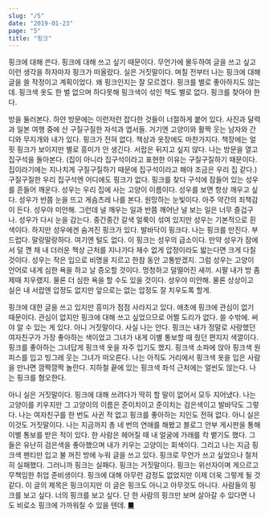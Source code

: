 ```yaml
---
slug: "/5"
date: "2019-01-23"
page: "5"
title: "핑크"
---
```


핑크에 대해 쓴다. 핑크에 대해 쓰고 싶기 때문이다. 무언가에 몰두하여 글을 쓰고 싶고 이런 생각을 하자마자 핑크가 떠올랐다. 실은 거짓말이다. 며칠 전부터 나는 핑크에 대해 글을 쓸 작정이고 계획이었다. 왜 핑크인지는 잘 모르겠다. 핑크를 별로 좋아하지도 않는데. 핑크색 옷도 한 벌 없으며 하다못해 핑크색이 섞인 책도 별로 없다. 핑크를 찾아야 한다.

방을 둘러본다. 하얀 방문에는 이런저런 잡다한 것들이 너절하게 붙어 있다. 사진과 달력과 일본 여행 중에 산 구질구질한 자석과 엽서들. 거기엔 고양이와 활짝 웃는 남자와 간디와 무지개와 내가 있다. 핑크가 전혀 없다. 책상과 옷장에도 마찬가지다. 책장에는 얼핏 핑크가 보이지만 별로 흥미가 안 생긴다. 서랍은 뒤지고 싶지 않다. 나는 방문을 열고 집구석을 돌아본다. (집이 아니라 집구석이라고 표현한 이유는 구질구질하기 때문이다. 집이라기에는 지나치게 구질구질하기 때문에 집구석이라고 해야 조금은 우리 집 같다.) 구질구질한 우리 집구석엔 어디에도 핑크가 없다. 핑크를 찾다 구석에 잠들어 있는 성우를 흔들어 깨운다. 성우는 우리 집에 사는 고양이 이름이다. 성우를 보면 항상 깨우고 싶다. 성우가 반쯤 눈을 뜨고 게슴츠레 나를 본다. 원망하는 눈빛이다. 아주 약간의 죄책감이 든다. 성우야 미안해. 그런데 널 깨우는 일과 반쯤 깨어난 널 보는 일은 너무 즐겁구나. 성우가 다시 눈을 감는다. 중간중간 갈색 얼룩이 섞여 있지만 성우는 기본적으로 흰색이다. 하지만 성우에겐 숨겨진 핑크가 있다. 발바닥이 핑크다. 나는 핑크를 만진다. 부드럽다. 말랑말랑하다. 여기엔 털도 없다. 이 핑크는 성우의 급소이다. 만약 성우가 잠에서 덜 깬 채 내 더러운 책상 근처를 지나가다 재수 없게 압정이라도 밟는다면 크게 다칠 것이다. 성우는 작은 입으로 비명을 지르고 한참 동안 고통받겠지. 그럼 성우는 고양이 언어로 내게 심한 욕을 하고 날 증오할 것이다. 멍청하고 덜떨어진 새끼. 시팔 내가 방 좀 제때 치우랬지. 물론 더 심한 욕을 할 수도 있을 것이다. 성우야 미안해. 물론 상상이고 실은 내 서랍엔 압정도 없지만 앞으로는 없는 압정도 잘 치우도록 할게.

핑크에 대한 글을 쓰고 있지만 흥미가 점점 사라지고 있다. 애초에 핑크에 관심이 없기 때문이다. 관심이 없지만 핑크에 대해 쓰고 싶었으므로 어쩔 도리가 없다. 쓸 수밖에. 써야 알 수 있는 게 있다. 아니 거짓말이다. 사실 나는 안다. 핑크는 내가 정말로 사랑했던 여자친구가 가장 좋아하는 색이었고 그녀가 내게 이별 통보할 때 줬던 편지지 색깔이다. 핑크를 좋아하는 그녀답게 핑크색 옷을 자주 입기도 했지. 핑크색 소파에 앉아 핑크색 원피스를 입고 빙그레 웃는 그녀가 떠오른다. 나는 아직도 거리에서 핑크색 옷을 입은 사람을 만나면 깜짝깜짝 놀란다. 지하철 끝에 있는 핑크색 좌석 근처에는 얼씬도 않는다. 나는 핑크를 혐오한다.

아니 실은 거짓말이다. 핑크에 대해 쓰려다가 딱히 할 말이 없어서 모두 지어냈다. 나는 고양이를 키우지만 그 고양이의 이름은 준이치이고 준이치는 검은색이고 발바닥도 그렇다. 나는 여자친구를 한 번도 사귄 적 없고 핑크를 좋아하는 지인도 전혀 없다. 아니 실은 이것도 거짓말이다. 나는 지금까지 총 네 번의 연애를 해봤고 블로그 안부 게시판을 통해 이별 통보를 받은 적이 있다. 한 사람은 헤어질 때 내 얼굴에 가래를 칵 뱉기도 했다. 그들은 유난히 검은색을 좋아했으며 내가 키우는 고양이는 회색이다. 그리고 나는 지금 핑크색 팬티만 입고 불 꺼진 방에 누워 글을 쓰고 있다. 핑크로 무언가 쓰고 싶었으나 철저히 실패했다. 그러니까 핑크는 실패다. 핑크는 거짓말이다. 핑크는 위선자이며 게으르고 무책임한 취업 준비생이다. 핑크에 대해 아무런 감정도 없었지만 이제 더욱 그렇게 될 것 같다. 이 글의 제목은 핑크이지만 이 글은 핑크도 아니고 아무것도 아니다. 사람들의 핑크를 보고 싶다. 너의 핑크를 보고 싶다. 단 한 사람의 핑크만 보며 살아갈 수 있다면 나도 비로소 핑크에 가까워질 수 있을 텐데. <a href="http://localhost:8000/">■</a>
